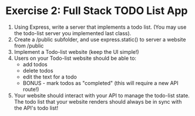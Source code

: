 # Exercise 2: Full Stack TODO List App

1. Using Express, write a server that implements a todo list. (You may use the todo-list server you implemented last class).
2. Create a /public subfolder, and use express.static() to server a website from /public
3. Implement a Todo-list website (keep the UI simple!)
4. Users on your Todo-list website should be able to:
    * add todos
    * delete todos
    * edit the text for a todo
    * BONUS - mark todos as "completed" (this will require a new API route!)
5. Your website should interact with your API to manage the todo-list state. The todo list that your website renders should always be in sync with the API's todo list!